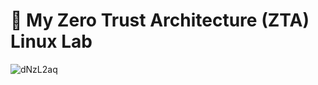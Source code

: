 # 🧪 My Zero Trust Architecture (ZTA) Linux Lab
![dNzL2aq](https://github.com/user-attachments/assets/bfcd034f-553d-4a0c-b727-cf0e02f204f7)
